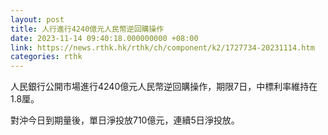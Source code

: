 ```yaml
---
layout: post
title: 人行進行4240億元人民幣逆回購操作
date: 2023-11-14 09:40:18.000000000 +08:00
link: https://news.rthk.hk/rthk/ch/component/k2/1727734-20231114.htm
categories: rthk
---
```


人民銀行公開市場進行4240億元人民幣逆回購操作，期限7日，中標利率維持在1.8厘。

對沖今日到期量後，單日淨投放710億元，連續5日淨投放。
